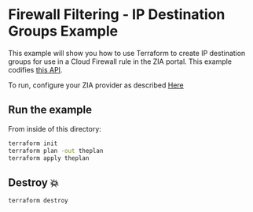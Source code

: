 # Firewall Filtering - IP Destination Groups Example

This example will show you how to use Terraform to create IP destination groups for use in a Cloud Firewall rule in the ZIA portal.
This example codifies [this API](https://help.zscaler.com/zia/api#/Firewall%20Policies/IpDestinationGroupResource_addDestinationIpGroup).

To run, configure your ZIA provider as described [Here](https://github.com/willguibr/terraform-provider-zia/blob/master/docs/index.html.markdown)

## Run the example

From inside of this directory:

```bash
terraform init
terraform plan -out theplan
terraform apply theplan
```

## Destroy 💥

```bash
terraform destroy
```
